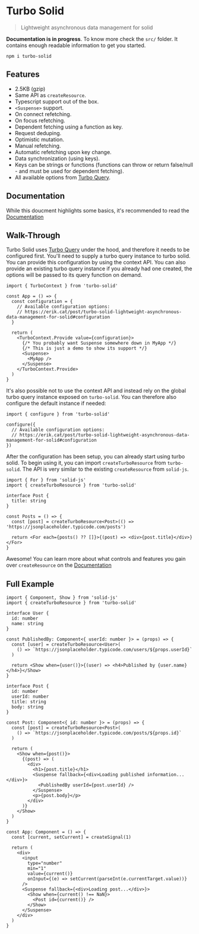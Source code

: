 # Turbo Solid

> Lightweight asynchronous data management for solid

**Documentation is in progress**. To know more check the `src/` folder. It contains enough readable information to get you started.

```
npm i turbo-solid
```

## Features

- 2.5KB (gzip)
- Same API as `createResource`.
- Typescript support out of the box.
- `<Suspense>` support.
- On connect refetching.
- On focus refetching.
- Dependent fetching using a function as key.
- Request deduping.
- Optimistic mutation.
- Manual refetching.
- Automatic refetching upon key change.
- Data synchronization (using keys).
- Keys can be strings or functions (functions can throw or return false/null - and must be used for dependent fetching).
- All available options from [Turbo Query](https://github.com/StudioLambda/TurboQuery).

## Documentation

While this doucment highlights some basics, it's recommended to read the [Documentation](https://erik.cat/post/turbo-solid-lightweight-asynchronous-data-management-for-solid)

## Walk-Through

Turbo Solid uses [Turbo Query](https://github.com/StudioLambda/TurboQuery) under the hood,
and therefore it needs to be configured first. You'll need to supply a turbo query instance
to turbo solid. You can provide this configuration by using the context API. You can also
provide an existing turbo query instance if you already had one created, the options will be
passed to its query function on demand.

```tsx
import { TurboContext } from 'turbo-solid'

const App = () => {
  const configuration = {
    // Available configuration options:
    // https://erik.cat/post/turbo-solid-lightweight-asynchronous-data-management-for-solid#configuration
  }

  return (
    <TurboContext.Provide value={configuration}>
      {/* You probably want Suspense somewhere down in MyApp */}
      {/* This is just a demo to show its support */}
      <Suspense>
        <MyApp />
      </Suspense>
    </TurboContext.Provide>
  )
}
```

It's also possible not to use the context API and instead rely on the global turbo query instance
exposed on `turbo-solid`. You can therefore also configure the default instance if needed:

```tsx
import { configure } from 'turbo-solid'

configure({
  // Available configuration options:
  // https://erik.cat/post/turbo-solid-lightweight-asynchronous-data-management-for-solid#configuration
})
```

After the configuration has been setup, you can already start using turbo solid. To begin using it,
you can import `createTurboResource` from `turbo-solid`. The API is very similar to the existing
`createResource` from `solid-js`.

```tsx
import { For } from 'solid-js'
import { createTurboResource } from 'turbo-solid'

interface Post {
  title: string
}

const Posts = () => {
  const [post] = createTurboResource<Post>(() => 'https://jsonplaceholder.typicode.com/posts')

  return <For each={posts() ?? []}>{(post) => <div>{post.title}</div>}</For>
}
```

Awesome! You can learn more about what controls and features you gain over `createResource` on the [Documentation](https://erik.cat/post/turbo-solid-lightweight-asynchronous-data-management-for-solid)

## Full Example

```tsx
import { Component, Show } from 'solid-js'
import { createTurboResource } from 'turbo-solid'

interface User {
  id: number
  name: string
}

const PublishedBy: Component<{ userId: number }> = (props) => {
  const [user] = createTurboResource<User>(
    () => `https://jsonplaceholder.typicode.com/users/${props.userId}`
  )

  return <Show when={user()}>{(user) => <h4>Published by {user.name}</h4>}</Show>
}

interface Post {
  id: number
  userId: number
  title: string
  body: string
}

const Post: Component<{ id: number }> = (props) => {
  const [post] = createTurboResource<Post>(
    () => `https://jsonplaceholder.typicode.com/posts/${props.id}`
  )

  return (
    <Show when={post()}>
      {(post) => (
        <div>
          <h1>{post.title}</h1>
          <Suspense fallback={<div>Loading published information...</div>}>
            <PublishedBy userId={post.userId} />
          </Suspense>
          <p>{post.body}</p>
        </div>
      )}
    </Show>
  )
}

const App: Component = () => {
  const [current, setCurrent] = createSignal(1)

  return (
    <div>
      <input
        type="number"
        min="1"
        value={current()}
        onInput={(e) => setCurrent(parseInt(e.currentTarget.value))}
      />
      <Suspense fallback={<div>Loading post...</div>}>
        <Show when={current() !== NaN}>
          <Post id={current()} />
        </Show>
      </Suspense>
    </div>
  )
}
```
